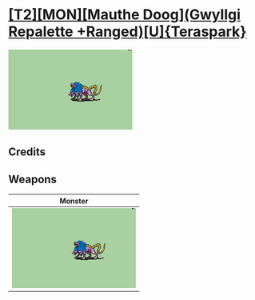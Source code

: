 # [\[T2\]\[MON\]\[Mauthe Doog\]\(Gwyllgi Repalette +Ranged\)\[U\]{Teraspark}](./%5BT2%5D%5BMON%5D%5BMauthe%20Doog%5D(Gwyllgi%20Repalette%20+Ranged)%5BU%5D%7BTeraspark%7D)

<img src="./8.%20Monster/Monster_000.png" alt="[T2][MON][Mauthe Doog](Gwyllgi Repalette +Ranged)[U]{Teraspark} standing" />

## Credits



## Weapons


|Monster |
|  :---: |
| <img alt="Monster animation" src="./8.%20Monster/Monster.gif" /> |
